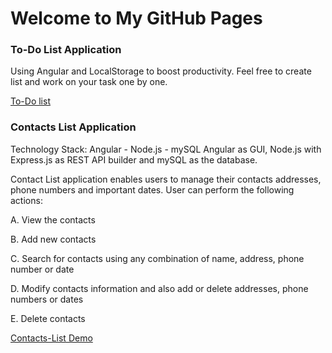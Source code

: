 # Welcome to My GitHub Pages

### To-Do List Application

Using Angular and LocalStorage to boost productivity.
Feel free to create list and work on your task one by one.

[To-Do list](https://manasa01.github.io/listApp/toDoList)

### Contacts List Application

Technology Stack: Angular - Node.js - mySQL
Angular as GUI, Node.js with Express.js as REST API builder and mySQL as the database.

Contact List application enables users to manage their contacts addresses, phone numbers and
important dates. User can perform the following actions:

   A. View the contacts

   B. Add new contacts

   C. Search for contacts using any combination of name, address, phone number or date

   D. Modify contacts information and also add or delete addresses, phone numbers or dates

   E. Delete contacts

[Contacts-List Demo](https://youtu.be/ln-D0h_mMfI)

